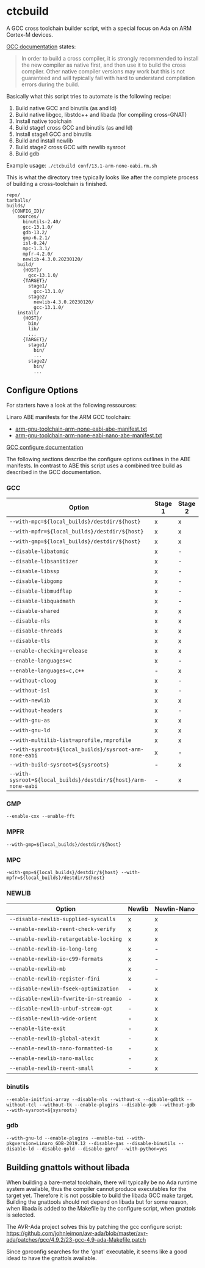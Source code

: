 # ctcbuild

A GCC cross toolchain builder script, with a special focus on Ada on
ARM Cortex-M devices.

[GCC documentation](https://gcc.gnu.org/install/prerequisites.html) states:
> In order to build a cross compiler, it is strongly recommended to install
> the new compiler as native first, and then use it to build the cross
> compiler. Other native compiler versions may work but this is not guaranteed
> and will typically fail with hard to understand compilation errors during
> the build.

Basically what this script tries to automate is the following recipe:

1. Build native GCC and binutils (as and ld)
2. Build native libgcc, libstdc++ and libada (for compiling cross-GNAT)
3. Install native toolchain
4. Build stage1 cross GCC and binutils (as and ld)
5. Install stage1 GCC and binutils
6. Build and install newlib
7. Build stage2 cross GCC with newlib sysroot
8. Build gdb

Example usage: `./ctcbuild conf/13.1-arm-none-eabi.rm.sh`

This is what the directory tree typically looks like after the complete
process of building a cross-toolchain is finished.
```
repo/
tarballs/
builds/
  {CONFIG_ID}/
    sources/
      binutils-2.40/
      gcc-13.1.0/
      gdb-13.2/
      gmp-6.2.1/
      isl-0.24/
      mpc-1.3.1/
      mpfr-4.2.0/
      newlib-4.3.0.20230120/
    build/
      {HOST}/
        gcc-13.1.0/
      {TARGET}/
        stage1/
          gcc-13.1.0/
        stage2/
          newlib-4.3.0.20230120/
          gcc-13.1.0/
    install/
      {HOST}/
        bin/
        lib/
        ...
      {TARGET}/
        stage1/
          bin/
          ...
        stage2/
          bin/
          ...
```


## Configure Options

For starters have a look at the following ressources:

Linaro ABE manifests for the ARM GCC toolchain:
- [arm-gnu-toolchain-arm-none-eabi-abe-manifest.txt](https://armkeil.blob.core.windows.net/developer/Files/downloads/gnu/12.2.mpacbti-rel1/manifest/arm-gnu-toolchain-arm-none-eabi-abe-manifest.txt)
- [arm-gnu-toolchain-arm-none-eabi-nano-abe-manifest.txt](https://armkeil.blob.core.windows.net/developer/Files/downloads/gnu/12.2.mpacbti-rel1/manifest/arm-gnu-toolchain-arm-none-eabi-nano-abe-manifest.txt)

[GCC configure documentation](https://gcc.gnu.org/install/configure.html)

The following sections describe the configure options outlines in the
ABE manifests. In contrast to ABE this script uses a combined tree
build as described in the GCC documentation.

### GCC

| Option                    | Stage 1   | Stage 2   |
|---                        |---        |---        |
| `--with-mpc=${local_builds}/destdir/${host}`  | x | x |
| `--with-mpfr=${local_builds}/destdir/${host}` | x | x |
| `--with-gmp=${local_builds}/destdir/${host}`  | x | x |
| `--disable-libatomic`       | x         | -         |
| `--disable-libsanitizer`    | x         | -         |
| `--disable-libssp`          | x         | -         |
| `--disable-libgomp`         | x         | -         |
| `--disable-libmudflap`      | x         | -         |
| `--disable-libquadmath`     | x         | -         |
| `--disable-shared`          | x         | x         |
| `--disable-nls`             | x         | x         |
| `--disable-threads`         | x         | x         |
| `--disable-tls`             | x         | x         |
| `--enable-checking=release` | x         | x         |
| `--enable-languages=c`      | x         | -         |
| `--enable-languages=c,c++`  | -         | x         |
| `--without-cloog`           | x         | -         |
| `--without-isl`             | x         | -         |
| `--with-newlib`             | x         | x         |
| `--without-headers`         | x         | -         |
| `--with-gnu-as`             | x         | x         |
| `--with-gnu-ld`             | x         | x         |
| `--with-multilib-list=aprofile,rmprofile` | x | x    |
| `--with-sysroot=${local_builds}/sysroot-arm-none-eabi`| x | - |
| `--with-build-sysroot=${sysroots}` | -  | x         |
| `--with-sysroot=${local_builds}/destdir/${host}/arm-none-eabi` | - | x |

### GMP
`--enable-cxx --enable-fft`

### MPFR
`--with-gmp=${local_builds}/destdir/${host}`

### MPC
`-with-gmp=${local_builds}/destdir/${host} --with-mpfr=${local_builds}/destdir/${host}`

### NEWLIB
| Option                                | Newlib    | Newlin-Nano   |
| ---                                   | ---       | ---           |
| `--disable-newlib-supplied-syscalls`  | x         | x             |
| `--enable-newlib-reent-check-verify`  | x         | x             |
| `--enable-newlib-retargetable-locking`| x         | x             |
| `--enable-newlib-io-long-long`        | x         | -             |
| `--enable-newlib-io-c99-formats`      | x         | -             |
| `--enable-newlib-mb`                  | x         | -             |
| `--enable-newlib-register-fini`       | x         | -             |
| `--disable-newlib-fseek-optimization` | -         | x             |
| `--disable-newlib-fvwrite-in-streamio`| -         | x             |
| `--disable-newlib-unbuf-stream-opt`   | -         | x             |
| `--disable-newlib-wide-orient`        | -         | x             |
| `--enable-lite-exit`                  | -         | x             |
| `--enable-newlib-global-atexit`       | -         | x             |
| `--enable-newlib-nano-formatted-io`   | -         | x             |
| `--enable-newlib-nano-malloc`         | -         | x             |
| `--enable-newlib-reent-small`         | -         | x             |

### binutils
`--enable-initfini-array --disable-nls --without-x --disable-gdbtk --without-tcl --without-tk --enable-plugins --disable-gdb --without-gdb --with-sysroot=${sysroots}`

### gdb
`--with-gnu-ld --enable-plugins --enable-tui --with-pkgversion=Linaro_GDB-2019.12 --disable-gas --disable-binutils --disable-ld --disable-gold --disable-gprof --with-python=yes`


## Building gnattols without libada

When building a bare-metal toolchain, there will typically be no Ada
runtime system available, thus the compiler cannot produce executables
for the target yet. Therefore it is not possible to build the libada
GCC make target. Building the gnattools should not depend on libada but
for some reason, when libada is added to the Makefile by the configure
script, when gnattols is selected.

The AVR-Ada project solves this by patching the gcc configure script:
https://github.com/johnleimon/avr-ada/blob/master/avr-ada/patches/gcc/4.9.2/23-gcc-4.9-ada-Makefile.patch

Since gprconfig searches for the 'gnat' executable, it seems like a good
idead to have the gnattols available.


